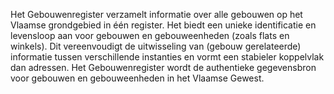 Het Gebouwenregister verzamelt informatie over alle gebouwen op het Vlaamse grondgebied in één register. Het biedt een unieke identificatie en levensloop aan voor gebouwen en gebouweenheden (zoals flats en winkels). Dit vereenvoudigt de uitwisseling van (gebouw gerelateerde) informatie tussen verschillende instanties en vormt een stabieler koppelvlak dan adressen. Het Gebouwenregister wordt de authentieke gegevensbron voor gebouwen en gebouweenheden in het Vlaamse Gewest.
